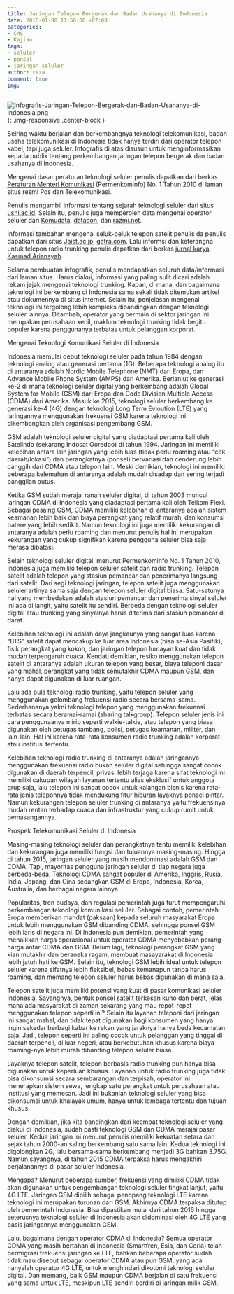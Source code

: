 ```yaml
---
title: Jaringan Telepon Bergerak dan Badan Usahanya di Indonesia
date: 2016-01-08 11:56:00 +07:00
categories:
- CMS
- Kajian
tags:
- seluler
- ponsel
- jaringan seluler
author: reza
comment: true
img: 
---
```


![Infografis-Jaringan-Telepon-Bergerak-dan-Badan-Usahanya-di-Indonesia.png](/uploads/Infografis-Jaringan-Telepon-Bergerak-dan-Badan-Usahanya-di-Indonesia.png){: .img-responsive .center-block }

Seiring waktu berjalan dan berkembangnya teknologi telekomunikasi, badan usaha telekomunikasi di Indonesia tidak hanya terdiri dari operator telepon kabel, tapi juga seluler. Infografis di atas disusun untuk menginformasikan kepada publik tentang perkembangan jaringan telepon bergerak dan badan usahanya di Indonesia.

Mengenai dasar peraturan teknologi seluler penulis dapatkan dari berkas [Peraturan Menteri Komunikasi](http://www.postel.go.id/content/ID/regulasi/telekomunikasi/kepmen/permenkominfo%20no.%201%20tahun%202010.pdf) (Permenkominfo) No. 1 Tahun 2010 di laman situs resmi Pos dan Telekomunikasi.

Penulis mengambil informasi tentang sejarah teknologi seluler dari situs [usni.ac.id](http://www.usni.ac.id/showdetail.php?mod=art&id=Mengintip%20Sejarah%20Perjalanan%20Telekomunikasi%20di%20Indonesia). Selain itu, penulis juga memperoleh data mengenai operator seluler dari [Komudata](http://www.komudata.co.id/2011/06/mengamati-pertarungan-operator-seluler.html), [datacon](http://www.datacon.co.id/Telekomunikasi-2011Industri.html), dan [razmi.net](http://blog.razmi.net/2014/05/16/bisnis-radio-trunking-indonesia-apakah-masih-feasible/).

Informasi tambahan mengenai seluk-beluk telepon satelit penulis da penulis dapatkan dari situs [Jaist.ac.jp](https://www.jaist.ac.jp/~rac/pub/kanigara/id/Home/adiwoso.htm), [gatra.com](http://arsip.gatra.com/2000-10-01/versi_cetak.php?id=7). Lalu informsi dan keterangna untuk telepon radio trunking penulis dapatkan dari berkas [jurnal karya Kasmad Ariansyah](http://online.bpostel.com/index.php/bpostel/article/download/110106/71).

Selama pembuatan infografik, penulis mendapatkan seluruh data/informasi dari laman situs. Harus diakui, informasi yang paling sulit dicari adalah rekam jejak mengenai teknologi trunking. Kapan, di mana, dan bagaimana teknologi ini berkembang di Indonesia sama sekali tidak ditemukan artikel atau dokumennya di situs internet. Selain itu, penjelasan mengenai teknologi ini tergolong lebih kompleks dibandingkan dengan teknologi seluler lainnya. Ditambah, operator yang bermain di sektor jaringan ini merupakan perusahaan kecil, maklum teknologi trunking tidak begitu populer karena penggunanya terbatas untuk pelanggan korporat.

Mengenai Teknologi Komunikasi Seluler di Indonesia

Indonesia memulai debut teknologi seluler pada tahun 1984 dengan teknologi analog atau generasi pertama (1G). Beberapa teknologi analog itu di antaranya adalah Nordic Mobile Telephone (NMT) dari Eropa, dan Advance Mobile Phone System (AMPS) dari Amerika. Berlanjut ke generasi ke-2 di mana teknologi seluler digital yang berkembang adalah Global System for Mobile (GSM) dari Eropa dan Code Division Multiple Access (CDMA) dari Amerika. Masuk ke 2015, teknologi seluler berkembang ke generasi ke-4 (4G) dengan teknologi Long Term Evloution (LTE) yang jaringannya menggunakan frekuensi GSM karena teknologi ini dikembangkan oleh organisasi pengembang GSM.

GSM adalah teknologi seluler digital yang diadaptasi pertama kali oleh Satelindo (sekarang Indosat Ooredoo) di tahun 1994. Jaringan ini memiliki kelebihan antara lain jaringan yang lebih luas (tidak perlu roaming atau “cek daerah/lokasi”) dan perangkatnya (ponsel) bervariasi dan cenderung lebih canggih dari CDMA atau telepon lain. Meski demikian, teknologi ini memiliki beberapa kelemahan di antaranya adalah mudah disadap dan sering terjadi panggilan putus.

Ketika GSM sudah merajai ranah seluler digital, di tahun 2003 muncul jaringan CDMA di Indonesia yang diadaptasi pertama kali oleh Telkom Flexi. Sebagai pesaing GSM, CDMA memiliki kelebihan di antaranya adalah sistem keamanan lebih baik dan biaya perangkat yang relatif murah, dan konsumsi batere yang lebih sedikit. Namun teknologi ini juga memiliki kekurangan di antaranya adalah perlu roaming dan menurut penulis hal ini merupakan kekurangan yang cukup signifikan karena pengguna seluler bisa saja merasa dibatasi.

Selain teknologi seluler digital, menurut Permenkominfo No. 1 Tahun 2010, Indonesia juga memiliki telepon seluler satelit dan radio trunking. Telepon satelit adalah telepon yang stasiun pemancar dan penerimanya langsung dari satelit. Dari segi teknologi jaringan, telepon satelit juga menggunakan seluler artinya sama saja dengan telepon seluler digital biasa. Satu-satunya hal yang membedakan adalah stasiun pemancar dan penerima sinyal seluler ini ada di langit, yaitu satelit itu sendiri. Berbeda dengan teknologi seluler digital atau trunking yang sinyalnya harus diterima dari stasiun pemancar di darat.

Kelebihan teknologi ini adalah daya jangkaunya yang sangat luas karena “BTS” satelit dapat mencakup ke luar area Indonesia (bisa se-Asia Pasifik), fisik perangkat yang kokoh, dan jaringan telepon lumayan kuat dan tidak mudah terpengaruh cuaca. Kendati demikian, resiko menggunakan telepon satelit di antaranya adalah ukuran telepon yang besar, biaya teleponi dasar yang mahal, perangkat yang tidak semutakhir CDMA maupun GSM, dan hanya dapat digunakan di luar ruangan.

Lalu ada pula teknologi radio trunking, yaitu telepon seluler yang menggunakan gelombang frekuensi radio secara bersama-sama. Sederhananya yakni teknologi telepon yang menggunakan frekuensi terbatas secara beramai-ramai (sharing talkgroup). Telepon seluler jenis ini cara penggunaanya mirip seperti walkie-talkie, atau telepon yang biasa digunakan oleh petugas tambang, polisi, petugas keamanan, militer, dan lain-lain. Hal ini karena rata-rata konsumen radio trunking adalah korporat atau institusi tertentu.

Kelebihan teknologi radio trunking di antaranya adalah jaringannya menggunakan frekuensi radio bukan seluler digital sehingga sangat cocok digunakan di daerah terpencil, privasi lebih terjaga karena sifat teknologi ini memiliki cakupan wilayah layanan tertentu alias eksklusif untuk anggota grup saja, lalu telepon ini sangat cocok untuk kalangan bisnis karena rata-rata jenis teleponnya tidak mendukung fitur hiburan layaknya ponsel pintar. Namun kekurangan telepon seluler trunking di antaranya yaitu frekuensinya mudah rentan terhadap cuaca dan infrastruktur yang cukup rumit untuk pemasangannya.

Prospek Telekomunikasi Seluler di Indonesia

Masing-masing teknologi seluler dan perangkatnya tentu memiliki kelebihan dan kekurangan juga memiliki fungsi dan tujuannya masing-masing. Hingga di tahun 2015, jaringan seluler yang masih mendominasi adalah GSM dan CDMA. Tapi, mayoritas pengguna jaringan seluler di tiap negara juga berbeda-beda. Teknologi CDMA sangat populer di Amerika, Inggris, Rusia, India, Jepang, dan Cina sedangkan GSM di Eropa, Indonesia, Korea, Australia, dan berbagai negara lainnya.

Popularitas, tren budaya, dan regulasi pemerintah juga turut mempengaruhi perkembangan teknologi komunikasi seluler. Sebagai contoh, pemerintah Eropa memberikan mandat (paksaan) kepada seluruh masyarakat Eropa untuk lebih menggunakan GSM dibanding CDMA, sehingga ponsel GSM lebih laris di negara ini. Di Indonesia pun demikian, pemerintah yang menaikkan harga operasional untuk operator CDMA menyebabkan perang harga antar CDMA dan GSM. Belum lagi, teknologi perangkat GSM yang kian mutakhir dan beraneka ragam, membuat masayarakat di Indonesia lebih jatuh hati ke GSM. Selain itu, teknologi GSM lebih ideal untuk telepon seluler karena sifatnya lebih fleksibel, bebas kemanapun tanpa harus roaming, dan memang telepon seluler harus bebas digunakan di mana saja.

Telepon satelit juga memiliki potensi yang kuat di pasar komunikasi seluler Indonesia. Sayangnya, bentuk ponsel satelit terkesan kuno dan berat, jelas mana ada masyarakat di zaman sekarang yang mau repot-repot menggunakan telepon seperti ini? Selain itu layanan teleponi dari jaringan ini sangat mahal, dan tidak tepat digunakan bagi konsumen yang hanya ingin sekedar berbagi kabar ke rekan yang jaraknya hanya beda kecamatan saja. Jadi, telepon seperti ini paling cocok untuk pelanggan yang tinggal di daerah terpencil, di luar negeri, atau berkebutuhan khusus karena biaya roaming-nya lebih murah dibanding telepon seluler biasa.

Layaknya telepon satelit, telepon berbasis radio trunking pun hanya bisa digunakan untuk keperluan khusus. Layanan untuk radio trunking juga tidak bisa dikonsumsi secara sembarangan dan terpisah, operator ini menerapkan sistem sewa, lengkap satu perangkat untuk perusahaan atau institusi yang memesan. Jadi ini bukanlah teknologi seluler yang bisa dikonsumsi untuk khalayak umum, hanya untuk lembaga tertentu dan tujuan khusus.

Dengan demikian, jika kita bandingkan dari keempat teknologi seluler yang diakui di Indonesia, sudah pasti teknologi GSM dan CDMA merajai pasar seluler. Kedua jaringan ini menurut penulis memiliki kekuatan setara dan sejak tahun 2000-an saling berkembang satu sama lain. Kedua teknologi ini digolongkan 2G, lalu bersama-sama berkembang menjadi 3G bahkan 3.75G. Namun sayangnya, di tahun 2015 CDMA terpaksa harus mengakhiri perjalanannya di pasar seluler Indonesia.

Mengapa? Menurut beberapa sumber, frekuensi yang dimiliki CDMA tidak akan digunakan untuk pengembangan teknologi seluler tingkat lanjut, yaitu 4G LTE. Jaringan GSM dipilih sebagai penopang teknologi LTE karena teknologi ini merupakan turunan dari GSM. Akhirnya CDMA terpaksa ditutup oleh pemerintah Indonesia. Bisa dipastikan mulai dari tahun 2016 hingga seterusnya teknologi seluler di Indonesia akan didominasi oleh 4G LTE yang basis jaringannya menggunakan GSM.

Lalu, bagaimana dengan operator CDMA di Indonesia? Semua operator CDMA yang masih bertahan di Indonesia (Smartfren, Esia, dan Ceria) telah bermigrasi frekuensi jaringan ke LTE, bahkan beberapa operator sudah tidak mau disebut sebagai operator CDMA atau pun GSM, yang ada hanyalah operator 4G LTE, untuk menghindari dikotomi teknologi seluler digital. Dan memang, baik GSM maupun CDMA berjalan di satu frekuensi yang sama untuk LTE, meskipun LTE sendiri berdiri di jaringan milik GSM.